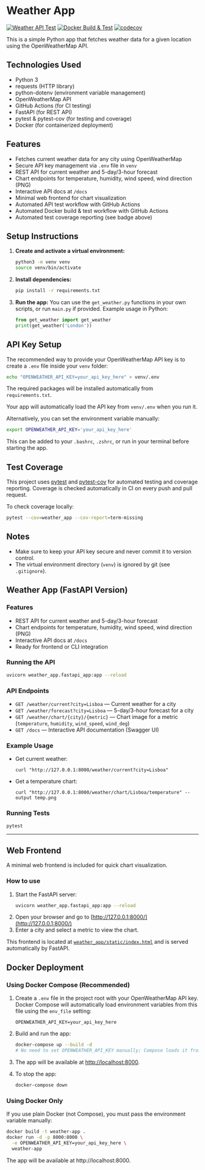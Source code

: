 # Weather App

[![Weather API Test](https://github.com/samuelpmvm/weather-app/actions/workflows/test-weather-api.yml/badge.svg)](https://github.com/samuelpmvm/weather-app/actions)
[![Docker Build & Test](https://github.com/samuelpmvm/weather-app/actions/workflows/Docker-CI.yml/badge.svg)](https://github.com/samuelpmvm/weather-app/actions/workflows/Docker-CI.yml)
[![codecov](https://codecov.io/gh/samuelpmvm/weather-app/branch/main/graph/badge.svg)](https://codecov.io/gh/samuelpmvm/weather-app)

This is a simple Python app that fetches weather data for a given location using the OpenWeatherMap API.

## Technologies Used

- Python 3
- requests (HTTP library)
- python-dotenv (environment variable management)
- OpenWeatherMap API
- GitHub Actions (for CI testing)
- FastAPI (for REST API)
- pytest & pytest-cov (for testing and coverage)
- Docker (for containerized deployment)

## Features

- Fetches current weather data for any city using OpenWeatherMap
- Secure API key management via `.env` file in `venv`
- REST API for current weather and 5-day/3-hour forecast
- Chart endpoints for temperature, humidity, wind speed, wind direction (PNG)
- Interactive API docs at `/docs`
- Minimal web frontend for chart visualization
- Automated API test workflow with GitHub Actions
- Automated Docker build & test workflow with GitHub Actions
- Automated test coverage reporting (see badge above)

## Setup Instructions

1. **Create and activate a virtual environment:**
   ```bash
   python3 -m venv venv
   source venv/bin/activate
   ```

2. **Install dependencies:**
   ```bash
   pip install -r requirements.txt
   ```

3. **Run the app:**
   You can use the `get_weather.py` functions in your own scripts, or run `main.py` if provided.
   Example usage in Python:
   ```python
   from get_weather import get_weather
   print(get_weather('London'))
   ```

## API Key Setup

The recommended way to provide your OpenWeatherMap API key is to create a `.env` file inside your `venv` folder:

```bash
echo "OPENWEATHER_API_KEY=your_api_key_here" > venv/.env
```

The required packages will be installed automatically from `requirements.txt`.

Your app will automatically load the API key from `venv/.env` when you run it.

Alternatively, you can set the environment variable manually:
```bash
export OPENWEATHER_API_KEY='your_api_key_here'
```
This can be added to your `.bashrc`, `.zshrc`, or run in your terminal before starting the app.

## Test Coverage

This project uses [pytest](https://docs.pytest.org/) and [pytest-cov](https://pytest-cov.readthedocs.io/) for automated testing and coverage reporting.
Coverage is checked automatically in CI on every push and pull request.

To check coverage locally:
```bash
pytest --cov=weather_app --cov-report=term-missing
```

## Notes
- Make sure to keep your API key secure and never commit it to version control.
- The virtual environment directory (`venv`) is ignored by git (see `.gitignore`).

## Weather App (FastAPI Version)

### Features
- REST API for current weather and 5-day/3-hour forecast
- Chart endpoints for temperature, humidity, wind speed, wind direction (PNG)
- Interactive API docs at `/docs`
- Ready for frontend or CLI integration

### Running the API

```bash
uvicorn weather_app.fastapi_app:app --reload
```

### API Endpoints

- `GET /weather/current?city=Lisboa` — Current weather for a city
- `GET /weather/forecast?city=Lisboa` — 5-day/3-hour forecast for a city
- `GET /weather/chart/{city}/{metric}` — Chart image for a metric (`temperature`, `humidity`, `wind_speed`, `wind_deg`)
- `GET /docs` — Interactive API documentation (Swagger UI)

### Example Usage

- Get current weather:
  ```
  curl "http://127.0.0.1:8000/weather/current?city=Lisboa"
  ```
- Get a temperature chart:
  ```
  curl "http://127.0.0.1:8000/weather/chart/Lisboa/temperature" --output temp.png
  ```

### Running Tests

```bash
pytest
```

---

## Web Frontend

A minimal web frontend is included for quick chart visualization.

### How to use

1. Start the FastAPI server:
   ```bash
   uvicorn weather_app.fastapi_app:app --reload
   ```
2. Open your browser and go to [http://127.0.0.1:8000/](http://127.0.0.1:8000/)
3. Enter a city and select a metric to view the chart.

This frontend is located at [`weather_app/static/index.html`](weather_app/static/index.html) and is served automatically by FastAPI.


## Docker Deployment

### Using Docker Compose (Recommended)

1. Create a `.env` file in the project root with your OpenWeatherMap API key. Docker Compose will automatically load environment variables from this file using the `env_file` setting:
   ```env
   OPENWEATHER_API_KEY=your_api_key_here
   ```


2. Build and run the app:
   ```bash
   docker-compose up --build -d
   # No need to set OPENWEATHER_API_KEY manually; Compose loads it from .env
   ```

3. The app will be available at [http://localhost:8000](http://localhost:8000).

4. To stop the app:
   ```bash
   docker-compose down
   ```

### Using Docker Only

If you use plain Docker (not Compose), you must pass the environment variable manually:

```bash
docker build -t weather-app .
docker run -d -p 8000:8000 \
  -e OPENWEATHER_API_KEY=your_api_key_here \
  weather-app
```

The app will be available at http://localhost:8000.
